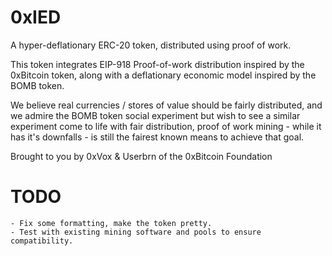 # 0xIED
A hyper-deflationary ERC-20 token, distributed using proof of work.

This token integrates EIP-918 Proof-of-work distribution inspired by the 0xBitcoin token, along with a deflationary economic model inspired by the BOMB token. 

We believe real currencies / stores of value should be fairly distributed, and we admire the BOMB token social experiment but wish to see a similar experiment come to life with fair distribution, proof of work mining - while it has it's downfalls - is still the fairest known means to achieve that goal.

Brought to you by 0xVox & Userbrn of the 0xBitcoin Foundation

# TODO
    - Fix some formatting, make the token pretty.
    - Test with existing mining software and pools to ensure compatibility.